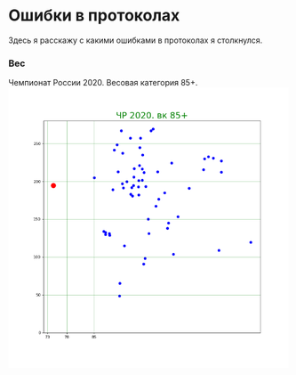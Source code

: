 # Ошибки в протоколах

Здесь я расскажу с какими ошибками в протоколах я столкнулся.

### Вес

Чемпионат России 2020. Весовая категория 85+. 
![image](images/CR_2020.85+.png)

